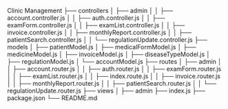 Clinic Management ├── controllers │ ├── admin │ │ ├── account.controller.js │ │ ├── auth.controller.js │ │ ├── examForm.controller.js │ │ ├── examList.controller.js │ │ ├── invoice.controller.js │ │ ├── monthlyReport.controller.js │ │ ├── patientSearch.controller.js │ │ └── regulationUpdate.controller.js ├── models │ ├── patientModel.js │ ├── medicalFormModel.js │ ├── medicineModel.js │ ├── invoiceModel.js │ ├── diseaseTypeModel.js │ ├── regulationModel.js │ └── accountModel.js ├── routes │ ├── admin │ │ ├── account.router.js │ │ ├── auth.router.js │ │ ├── examForm.router.js │ │ ├── examList.router.js │ │ ├── index.route.js │ │ ├── invoice.router.js │ │ ├── monthlyReport.router.js │ │ ├── patientSearch.router.js │ │ └── regulationUpdate.router.js ├── views │ ├── admin ├── index.js ├── package.json └── README.md
